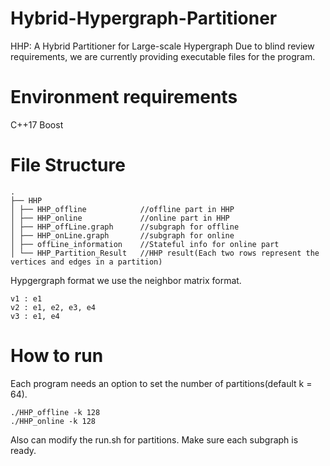 # Hybrid-Hypergraph-Partitioner
HHP: A Hybrid Partitioner for Large-scale Hypergraph
Due to blind review requirements, we are currently providing executable files for the program.
# Environment requirements
C++17
Boost
# File Structure
```tree
.
├── HHP
│ ├── HHP_offline            //offline part in HHP
│ ├── HHP_online             //online part in HHP
│ ├── HHP_offLine.graph      //subgraph for offline
│ ├── HHP_onLine.graph       //subgraph for online
│ ├── offLine_information    //Stateful info for online part
│ └── HHP_Partition_Result   //HHP result(Each two rows represent the vertices and edges in a partition)
```
Hypgergraph format
we use the neighbor matrix format.
```
v1 : e1
v2 : e1, e2, e3, e4
v3 : e1, e4
```
# How to run
Each program needs an option to set the number of partitions(default k = 64).
```
./HHP_offline -k 128
./HHP_online -k 128
```
Also can modify the run.sh for partitions.
Make sure each subgraph is ready.
